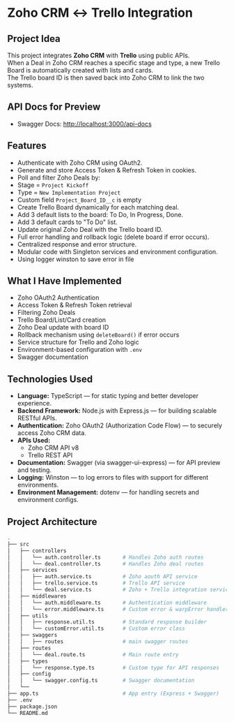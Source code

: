 # Zoho CRM ↔ Trello Integration

##  Project Idea

This project integrates **Zoho CRM** with **Trello** using public APIs.  
When a Deal in Zoho CRM reaches a specific stage and type, a new Trello Board is automatically created with lists and cards.  
The Trello board ID is then saved back into Zoho CRM to link the two systems.


## API Docs for Preview

- Swagger Docs: [http://localhost:3000/api-docs](http://localhost:3000/api-docs)


## Features

-  Authenticate with Zoho CRM using OAuth2.
-  Generate and store Access Token & Refresh Token in cookies.
-  Poll and filter Zoho Deals by:
  - Stage = `Project Kickoff`
  - Type = `New Implementation Project`
  - Custom field `Project_Board_ID__c` is empty
-  Create Trello Board dynamically for each matching deal.
-  Add 3 default lists to the board: To Do, In Progress, Done.
-  Add 3 default cards to "To Do" list.
-  Update original Zoho Deal with the Trello board ID.
-  Full error handling and rollback logic (delete board if error occurs).
-  Centralized response and error structure.
-  Modular code with Singleton services and environment configuration.
-  Using logger winston to save error in file


## What I Have Implemented

- Zoho OAuth2 Authentication
- Access Token & Refresh Token retrieval
- Filtering Zoho Deals
- Trello Board/List/Card creation
- Zoho Deal update with board ID
- Rollback mechanism using `deleteBoard()` if error occurs
- Service structure for Trello and Zoho logic
- Environment-based configuration with `.env`
- Swagger documentation

##  Technologies Used

- **Language:** TypeScript — for static typing and better developer experience.
- **Backend Framework:** Node.js with Express.js — for building scalable RESTful APIs.
- **Authentication:** Zoho OAuth2 (Authorization Code Flow) — to securely access Zoho CRM data.
- **APIs Used:**
  - Zoho CRM API v8
  - Trello REST API
- **Documentation:** Swagger (via swagger-ui-express) — for API preview and testing.
- **Logging:** Winston — to log errors to files with support for different environments.
- **Environment Management:** dotenv — for handling secrets and environment configs.

## Project Architecture

```bash
.
├── src
│   ├── controllers
│   │   └── auth.controller.ts       # Handles Zoho auth routes
│   │   └── deal.controller.ts       # Handles Zoho deal routes
│   ├── services
│   │   ├── auth.service.ts          # Zoho aouth API service
│   │   ├── trello.service.ts        # Trello API service
│   │   └── deal.service.ts          # Zoho + Trello integration service
│   ├── middlewares
│   │   └── auth.middleware.ts       # Authentication middleware
│   │   └── error.middleware.ts      # Custom error & warpError handler
│   ├── utils
│   │   ├── response.util.ts         # Standard response builder
│   │   └── customError.util.ts      # Custom error class
│   ├── swaggers
│   │   ├── routes                   # main swagger routes
│   ├── routes
│   │   └── deal.route.ts            # Main route entry
│   ├── types
│   │   └── response.type.ts         # Custom type for API responses
│   ├── config
│   │   └── swagger.config.ts        # Swagger documentation
│   └──
├── app.ts                           # App entry (Express + Swagger)
├── .env
├── package.json
└── README.md








